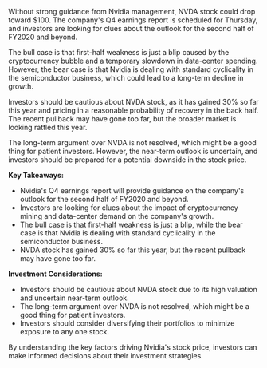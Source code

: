 Without strong guidance from Nvidia management, NVDA stock could drop toward $100. The company's Q4 earnings report is scheduled for Thursday, and investors are looking for clues about the outlook for the second half of FY2020 and beyond.

The bull case is that first-half weakness is just a blip caused by the cryptocurrency bubble and a temporary slowdown in data-center spending. However, the bear case is that Nvidia is dealing with standard cyclicality in the semiconductor business, which could lead to a long-term decline in growth.

Investors should be cautious about NVDA stock, as it has gained 30% so far this year and pricing in a reasonable probability of recovery in the back half. The recent pullback may have gone too far, but the broader market is looking rattled this year.

The long-term argument over NVDA is not resolved, which might be a good thing for patient investors. However, the near-term outlook is uncertain, and investors should be prepared for a potential downside in the stock price.

**Key Takeaways:**

*   Nvidia's Q4 earnings report will provide guidance on the company's outlook for the second half of FY2020 and beyond.
*   Investors are looking for clues about the impact of cryptocurrency mining and data-center demand on the company's growth.
*   The bull case is that first-half weakness is just a blip, while the bear case is that Nvidia is dealing with standard cyclicality in the semiconductor business.
*   NVDA stock has gained 30% so far this year, but the recent pullback may have gone too far.

**Investment Considerations:**

*   Investors should be cautious about NVDA stock due to its high valuation and uncertain near-term outlook.
*   The long-term argument over NVDA is not resolved, which might be a good thing for patient investors.
*   Investors should consider diversifying their portfolios to minimize exposure to any one stock.

By understanding the key factors driving Nvidia's stock price, investors can make informed decisions about their investment strategies.